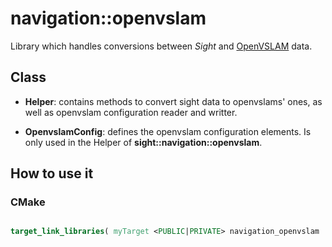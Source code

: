 # navigation::openvslam

Library which handles conversions between _Sight_ and [OpenVSLAM](https://github.com/xdspacelab/openvslam) data.

## Class

- **Helper**: contains methods to convert sight data to openvslams' ones, as well as openvslam configuration reader and writter.

- **OpenvslamConfig**: defines the openvslam configuration elements. Is only used in the Helper of **sight::navigation::openvslam**.


## How to use it

### CMake

```cmake

target_link_libraries( myTarget <PUBLIC|PRIVATE> navigation_openvslam ...)
```
